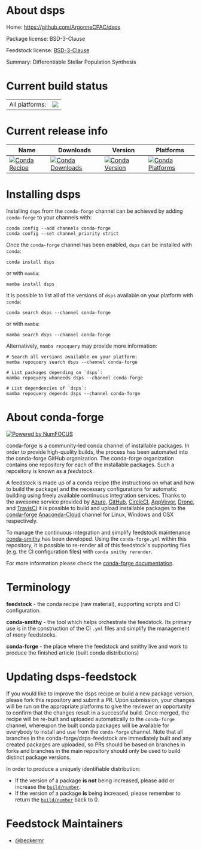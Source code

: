 About dsps
==========

Home: https://github.com/ArgonneCPAC/dsps

Package license: BSD-3-Clause

Feedstock license: [BSD-3-Clause](https://github.com/conda-forge/dsps-feedstock/blob/main/LICENSE.txt)

Summary: Differentiable Stellar Population Synthesis

Current build status
====================


<table><tr><td>All platforms:</td>
    <td>
      <a href="https://dev.azure.com/conda-forge/feedstock-builds/_build/latest?definitionId=14781&branchName=main">
        <img src="https://dev.azure.com/conda-forge/feedstock-builds/_apis/build/status/dsps-feedstock?branchName=main">
      </a>
    </td>
  </tr>
</table>

Current release info
====================

| Name | Downloads | Version | Platforms |
| --- | --- | --- | --- |
| [![Conda Recipe](https://img.shields.io/badge/recipe-dsps-green.svg)](https://anaconda.org/conda-forge/dsps) | [![Conda Downloads](https://img.shields.io/conda/dn/conda-forge/dsps.svg)](https://anaconda.org/conda-forge/dsps) | [![Conda Version](https://img.shields.io/conda/vn/conda-forge/dsps.svg)](https://anaconda.org/conda-forge/dsps) | [![Conda Platforms](https://img.shields.io/conda/pn/conda-forge/dsps.svg)](https://anaconda.org/conda-forge/dsps) |

Installing dsps
===============

Installing `dsps` from the `conda-forge` channel can be achieved by adding `conda-forge` to your channels with:

```
conda config --add channels conda-forge
conda config --set channel_priority strict
```

Once the `conda-forge` channel has been enabled, `dsps` can be installed with `conda`:

```
conda install dsps
```

or with `mamba`:

```
mamba install dsps
```

It is possible to list all of the versions of `dsps` available on your platform with `conda`:

```
conda search dsps --channel conda-forge
```

or with `mamba`:

```
mamba search dsps --channel conda-forge
```

Alternatively, `mamba repoquery` may provide more information:

```
# Search all versions available on your platform:
mamba repoquery search dsps --channel conda-forge

# List packages depending on `dsps`:
mamba repoquery whoneeds dsps --channel conda-forge

# List dependencies of `dsps`:
mamba repoquery depends dsps --channel conda-forge
```


About conda-forge
=================

[![Powered by
NumFOCUS](https://img.shields.io/badge/powered%20by-NumFOCUS-orange.svg?style=flat&colorA=E1523D&colorB=007D8A)](https://numfocus.org)

conda-forge is a community-led conda channel of installable packages.
In order to provide high-quality builds, the process has been automated into the
conda-forge GitHub organization. The conda-forge organization contains one repository
for each of the installable packages. Such a repository is known as a *feedstock*.

A feedstock is made up of a conda recipe (the instructions on what and how to build
the package) and the necessary configurations for automatic building using freely
available continuous integration services. Thanks to the awesome service provided by
[Azure](https://azure.microsoft.com/en-us/services/devops/), [GitHub](https://github.com/),
[CircleCI](https://circleci.com/), [AppVeyor](https://www.appveyor.com/),
[Drone](https://cloud.drone.io/welcome), and [TravisCI](https://travis-ci.com/)
it is possible to build and upload installable packages to the
[conda-forge](https://anaconda.org/conda-forge) [Anaconda-Cloud](https://anaconda.org/)
channel for Linux, Windows and OSX respectively.

To manage the continuous integration and simplify feedstock maintenance
[conda-smithy](https://github.com/conda-forge/conda-smithy) has been developed.
Using the ``conda-forge.yml`` within this repository, it is possible to re-render all of
this feedstock's supporting files (e.g. the CI configuration files) with ``conda smithy rerender``.

For more information please check the [conda-forge documentation](https://conda-forge.org/docs/).

Terminology
===========

**feedstock** - the conda recipe (raw material), supporting scripts and CI configuration.

**conda-smithy** - the tool which helps orchestrate the feedstock.
                   Its primary use is in the construction of the CI ``.yml`` files
                   and simplify the management of *many* feedstocks.

**conda-forge** - the place where the feedstock and smithy live and work to
                  produce the finished article (built conda distributions)


Updating dsps-feedstock
=======================

If you would like to improve the dsps recipe or build a new
package version, please fork this repository and submit a PR. Upon submission,
your changes will be run on the appropriate platforms to give the reviewer an
opportunity to confirm that the changes result in a successful build. Once
merged, the recipe will be re-built and uploaded automatically to the
`conda-forge` channel, whereupon the built conda packages will be available for
everybody to install and use from the `conda-forge` channel.
Note that all branches in the conda-forge/dsps-feedstock are
immediately built and any created packages are uploaded, so PRs should be based
on branches in forks and branches in the main repository should only be used to
build distinct package versions.

In order to produce a uniquely identifiable distribution:
 * If the version of a package **is not** being increased, please add or increase
   the [``build/number``](https://docs.conda.io/projects/conda-build/en/latest/resources/define-metadata.html#build-number-and-string).
 * If the version of a package **is** being increased, please remember to return
   the [``build/number``](https://docs.conda.io/projects/conda-build/en/latest/resources/define-metadata.html#build-number-and-string)
   back to 0.

Feedstock Maintainers
=====================

* [@beckermr](https://github.com/beckermr/)

